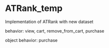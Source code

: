 # ATRank_temp
Implementation of ATRank with new dataset

behavior: view, cart, remove_from_cart, purchase

object behavior: purchase
